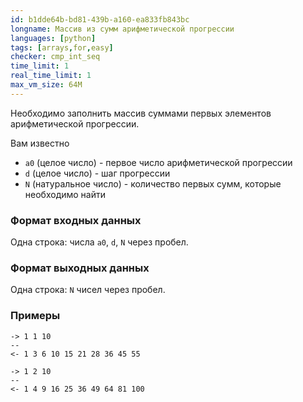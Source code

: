 ```yaml
---
id: b1dde64b-bd81-439b-a160-ea833fb843bc
longname: Массив из сумм арифметической прогрессии
languages: [python]
tags: [arrays,for,easy]
checker: cmp_int_seq
time_limit: 1
real_time_limit: 1
max_vm_size: 64M
---
```



Необходимо заполнить массив суммами первых элементов арифметической прогрессии.

Вам известно

- `a0` (целое число) - первое число арифметической прогрессии
- `d` (целое число) - шаг прогрессии
- `N` (натуральное число) - количество первых сумм, которые необходимо найти

### Формат входных данных

Одна строка: числа `a0`, `d`, `N` через пробел.

### Формат выходных данных

Одна строка: `N` чисел через пробел. 

### Примеры

```
-> 1 1 10
--
<- 1 3 6 10 15 21 28 36 45 55
```

```
-> 1 2 10
--
<- 1 4 9 16 25 36 49 64 81 100
```
